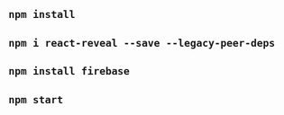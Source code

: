 ## `npm install`

## `npm i react-reveal --save --legacy-peer-deps`

## `npm install firebase`

## `npm start`
